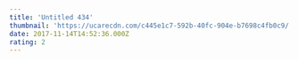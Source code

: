 ```yaml
---
title: 'Untitled 434'
thumbnail: 'https://ucarecdn.com/c445e1c7-592b-40fc-904e-b7698c4fb0c9/'
date: 2017-11-14T14:52:36.000Z
rating: 2
---
```

